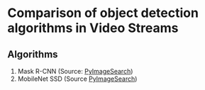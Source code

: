 # Comparison of object detection algorithms in Video Streams

## Algorithms

1. Mask R-CNN (Source: [PyImageSearch](https://www.pyimagesearch.com/2018/11/19/mask-r-cnn-with-opencv/))
2. MobileNet SSD (Source [PyImageSearch](https://www.pyimagesearch.com/2017/09/18/real-time-object-detection-with-deep-learning-and-opencv/))